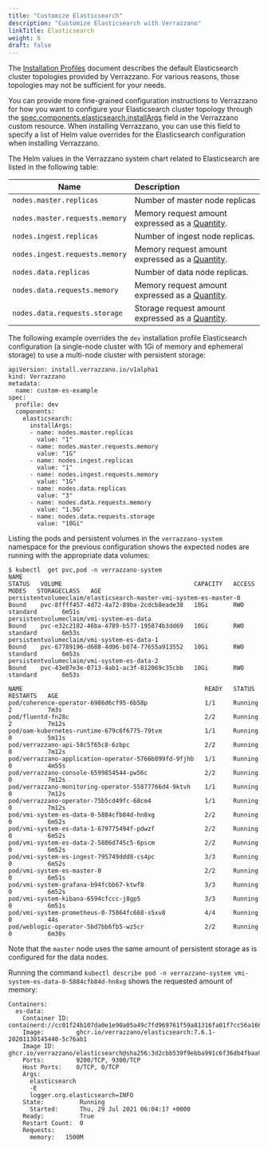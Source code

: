 ```yaml
---
title: "Customize Elasticsearch"
description: "Customize Elasticsearch with Verrazzano"
linkTitle: Elasticsearch
weight: 8
draft: false
---
```


The [Installation Profiles](/docs/setup/install/profiles/) document describes the default Elasticsearch cluster 
topologies provided by Verrazzano.  For various reasons, those topologies may not be sufficient for your needs.

You can provide more fine-grained configuration instructions to Verrazzano for how you want to configure your 
Elasticsearch cluster topology through the 
[spec.components.elasticsearch.installArgs](/docs/reference/api/verrazzano/verrazzano/#elasticsearch-component) 
field in the Verrazzano custom resource.  When installing Verrazzano, you can use this field to specify a list of Helm 
value overrides for the Elasticsearch configuration when installing Verrazzano.

The Helm values in the Verrazzano system chart related to Elasticsearch are listed in the following table:

| Name | Description
| ------------- |:-------------
| `nodes.master.replicas` | Number of master node replicas 
| `nodes.master.requests.memory` | Memory request amount expressed as a [Quantity](https://kubernetes.io/docs/reference/kubernetes-api/common-definitions/quantity/#Quantity).
| `nodes.ingest.replicas` | Number of ingest node replicas.
| `nodes.ingest.requests.memory` | Memory request amount expressed as a [Quantity](https://kubernetes.io/docs/reference/kubernetes-api/common-definitions/quantity/#Quantity).
| `nodes.data.replicas` | Number of data node replicas.
| `nodes.data.requests.memory` | Memory request amount expressed as a [Quantity](https://kubernetes.io/docs/reference/kubernetes-api/common-definitions/quantity/#Quantity).
| `nodes.data.requests.storage` | Storage request amount expressed as a [Quantity](https://kubernetes.io/docs/reference/kubernetes-api/common-definitions/quantity/#Quantity).

The following example overrides the `dev` installation profile Elasticsearch configuration (a single-node cluster with
1Gi of memory and ephemeral storage) to use a multi-node cluster with persistent storage:

```
apiVersion: install.verrazzano.io/v1alpha1
kind: Verrazzano
metadata:
  name: custom-es-example
spec:
  profile: dev
  components:
    elasticsearch:
      installArgs:
      - name: nodes.master.replicas
        value: "1"
      - name: nodes.master.requests.memory
        value: "1G"
      - name: nodes.ingest.replicas
        value: "1"
      - name: nodes.ingest.requests.memory
        value: "1G"
      - name: nodes.data.replicas
        value: "3"
      - name: nodes.data.requests.memory
        value: "1.5G"
      - name: nodes.data.requests.storage
        value: "10Gi"
```

Listing the pods and persistent volumes in the `verrazzano-system` namespace for the previous configuration 
shows the expected nodes are running with the appropriate data volumes:

```
$ kubectl  get pvc,pod -n verrazzano-system 
NAME                                                                STATUS   VOLUME                                     CAPACITY   ACCESS MODES   STORAGECLASS   AGE
persistentvolumeclaim/elasticsearch-master-vmi-system-es-master-0   Bound    pvc-8ffff457-4d72-4a72-89ba-2cdcb8eade38   10Gi       RWO            standard       6m51s
persistentvolumeclaim/vmi-system-es-data                            Bound    pvc-e32c2182-46ba-4789-b577-195874b3dd69   10Gi       RWO            standard       6m53s
persistentvolumeclaim/vmi-system-es-data-1                          Bound    pvc-67789196-d688-4d06-b074-77655a913552   10Gi       RWO            standard       6m53s
persistentvolumeclaim/vmi-system-es-data-2                          Bound    pvc-43e07e3e-0713-4ab1-ac3f-812069c35cbb   10Gi       RWO            standard       6m53s

NAME                                                   READY   STATUS    RESTARTS   AGE
pod/coherence-operator-6986d6cf95-6b58p                1/1     Running   2          7m3s
pod/fluentd-fn28c                                      2/2     Running   2          7m12s
pod/oam-kubernetes-runtime-679c6f6775-79tvm            1/1     Running   0          5m11s
pod/verrazzano-api-58c5f65c8-6zbpc                     2/2     Running   0          7m12s
pod/verrazzano-application-operator-5766b899fd-9fjhb   1/1     Running   0          4m55s
pod/verrazzano-console-6599854544-pw56c                2/2     Running   0          7m12s
pod/verrazzano-monitoring-operator-55877766d4-9ktvh    1/1     Running   0          7m12s
pod/verrazzano-operator-75b5cd49fc-68cm4               1/1     Running   0          7m12s
pod/vmi-system-es-data-0-5884cfb84d-hn8xg              2/2     Running   0          6m52s
pod/vmi-system-es-data-1-679775494f-pdwzf              2/2     Running   0          6m52s
pod/vmi-system-es-data-2-5886d745c5-6pscm              2/2     Running   0          6m52s
pod/vmi-system-es-ingest-795749ddd8-cs4pc              3/3     Running   0          6m52s
pod/vmi-system-es-master-0                             2/2     Running   0          6m51s
pod/vmi-system-grafana-b94fcbb67-ktwf8                 3/3     Running   0          6m52s
pod/vmi-system-kibana-6594cfccc-j8gp5                  3/3     Running   0          6m51s
pod/vmi-system-prometheus-0-75864fc668-s5xv8           4/4     Running   0          44s
pod/weblogic-operator-5bd7bb6fb5-wz5cr                 2/2     Running   0          6m30s
```

Note that the `master` node uses the same amount of persistent storage as is configured for the data nodes.

Running the command `kubectl describe pod -n verrazzano-system vmi-system-es-data-0-5884cfb84d-hn8xg` shows the 
requested amount of memory:

```
Containers:
  es-data:
    Container ID:  containerd://cc01f24b107da0e1e90a05a49c7fd969761f59a81316fa01f7cc56a166684628
    Image:         ghcr.io/verrazzano/elasticsearch:7.6.1-20201130145440-5c76ab1
    Image ID:      ghcr.io/verrazzano/elasticsearch@sha256:3d2cbb539f9ebba991c6f36db4fbaa9dc9c03e6192a28787869f7850cc2bd66c
    Ports:         9200/TCP, 9300/TCP
    Host Ports:    0/TCP, 0/TCP
    Args:
      elasticsearch
      -E
      logger.org.elasticsearch=INFO
    State:          Running
      Started:      Thu, 29 Jul 2021 06:04:17 +0000
    Ready:          True
    Restart Count:  0
    Requests:
      memory:   1500M
```
